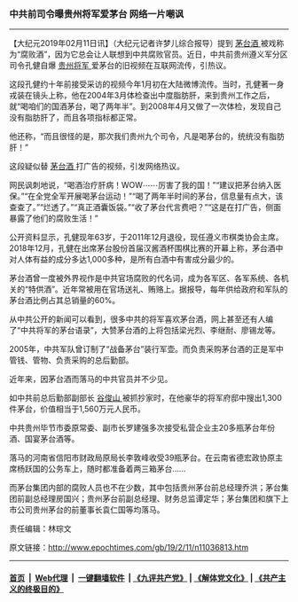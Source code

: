 ### 中共前司令曝贵州将军爱茅台 网络一片嘲讽
------------------------

<p>
 【大纪元2019年02月11日讯】（大纪元记者许梦儿综合报导）提到
 <a href="http://www.epochtimes.com/gb/tag/%E8%8C%85%E5%8F%B0%E9%85%92.html">
  茅台酒
 </a>
 被戏称为“腐败酒”，因为它总会让人联想到中共腐败官员。近日，中共前贵州遵义军分区司令孔健自爆
 <a href="http://www.epochtimes.com/gb/tag/%E8%B4%B5%E5%B7%9E%E5%B0%86%E5%86%9B.html">
  贵州将军
 </a>
 爱茅台的旧视频在互联网流传，引热议。
</p>
<p>
 这段孔健约十年前接受采访的视频今年1月初在大陆微博流传。当时，孔健著一身戎装在镜头上称，他在2004年3月体检查出中度脂肪肝，来到贵州工作之后，就“喝咱们的国酒茅台，喝了两年半”。到2008年4月又做了一次体检，发现自己没有脂肪肝了，而且各项指标都正常。
</p>
<p>
 他还称，“而且很怪的是，那次我们贵州九个司令，凡是喝茅台的，统统没有脂肪肝！”
</p>
<p>
</p>
<p>
 这段疑似替
 <a href="http://www.epochtimes.com/gb/tag/%E8%8C%85%E5%8F%B0%E9%85%92.html">
  茅台酒
 </a>
 打广告的视频，引发网络热议。
</p>
<p>
 网民讽刺地说，“喝酒治疗肝病！WOW⋯⋯厉害了我的国！”“建议把茅台纳入医保。”“在全党全军开展喝茅台运动！”“喝了两年半时间的茅台，信息量有点大，该查查了。”“烂透了。”“真正酒囊饭袋。”“收了茅台代言费吧？”“这是在打广告，侧面暴露了他们的腐败生活！”
</p>
<p>
 公开资料显示，孔健现年63岁，于2011年12月退役，现任遵义市棋类协会主席。2018年12月，孔健在出席茅台股份首届汉酱酒杯围棋比赛的开幕上称，茅台酒中对人体有益的成分多达1,000多种，是所有白酒中有害成分最少的。
</p>
<p>
 茅台酒曾一度被外界视作是中共官场腐败的代名词，成为各军区、各军系统、各机关的“特供酒”。近年常被用在官场送礼、贿赂上。据报导，每年供给政府和军队的茅台酒比例占其总销量的60%。
</p>
<p>
 从中共公开的新闻可以看到，很多中共的将军喜欢茅台酒，网上甚至还有人编了“中共将军的茅台语录”，大赞茅台酒的上将包括梁光烈、李继耐、廖锡龙等。
</p>
<p>
 2005年，中共军队曾订制了“战备茅台”装行军壶。而负责采购茅台酒的正是军中管钱、管物、负责采购的总后勤部。
</p>
<p>
 近年来，因茅台酒而落马的中共官员并不少见。
</p>
<p>
 如中共前总后勤部副部长
 <a href="http://www.epochtimes.com/gb/tag/%E8%B0%B7%E4%BF%8A%E5%B1%B1.html">
  谷俊山
 </a>
 被抓抄家时，在他豪华的将军府邸中搜出1,300件茅台，价值相当于1,560万元人民币。
</p>
<p>
 中共贵州毕节市委原常委、副市长罗建强多次接受私营企业主20多瓶茅台年份酒、国宴茅台酒等。
</p>
<p>
 落马的河南省信阳市财政局原局长李敦峰收受39瓶茅台。在云南省德宏政协原主席杨跃国的公务车上，随时都准备着两三箱茅台……
</p>
<p>
 而茅台集团内部的腐败人员也不在少数，其中包括贵州茅台前总经理乔洪；茅台集团前副总经理房国兴；贵州茅台前副总经理、财务总监谭定华；茅台集团和旗下上市公司贵州茅台的前董事长袁仁国等均落马。
</p>
<p>
 责任编辑：林琮文
</p>

原文链接：http://www.epochtimes.com/gb/19/2/11/n11036813.htm


------------------------
#### [首页](https://github.com/gfw-breaker/banned-news/blob/master/README.md) &nbsp;|&nbsp; [Web代理](https://github.com/labour-camp/helloworld) &nbsp;|&nbsp; [一键翻墙软件](https://github.com/gfw-breaker/nogfw/blob/master/README.md) &nbsp;| [《九评共产党》](https://github.com/gfw-breaker/9ping.md/blob/master/README.md#九评之一评共产党是什么) | [《解体党文化》](https://github.com/gfw-breaker/jtdwh.md/blob/master/README.md) | [《共产主义的终极目的》](https://github.com/gfw-breaker/gczydzjmd.md/blob/master/README.md)

